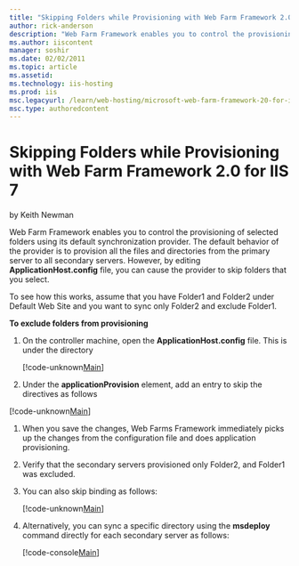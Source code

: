 ```yaml
---
title: "Skipping Folders while Provisioning with Web Farm Framework 2.0 for IIS 7 | Microsoft Docs"
author: rick-anderson
description: "Web Farm Framework enables you to control the provisioning of selected folders using its default synchronization provider. The default behavior of the provid..."
ms.author: iiscontent
manager: soshir
ms.date: 02/02/2011
ms.topic: article
ms.assetid: 
ms.technology: iis-hosting
ms.prod: iis
msc.legacyurl: /learn/web-hosting/microsoft-web-farm-framework-20-for-iis-7/skipping-folders-while-provisioning-with-web-farm-framework-20-for-iis
msc.type: authoredcontent
---
```

Skipping Folders while Provisioning with Web Farm Framework 2.0 for IIS 7
====================
by Keith Newman

Web Farm Framework enables you to control the provisioning of selected folders using its default synchronization provider. The default behavior of the provider is to provision all the files and directories from the primary server to all secondary servers. However, by editing **ApplicationHost.config** file, you can cause the provider to skip folders that you select.

To see how this works, assume that you have Folder1 and Folder2 under Default Web Site and you want to sync only Folder2 and exclude Folder1.

**To exclude folders from provisioning**

1. On the controller machine, open the **ApplicationHost.config** file. This is under the directory 

    [!code-unknown[Main](skipping-folders-while-provisioning-with-web-farm-framework-20-for-iis/samples/sample-127495-1.unknown)]
2. Under the **applicationProvision** element, add an entry to skip the directives as follows


[!code-unknown[Main](skipping-folders-while-provisioning-with-web-farm-framework-20-for-iis/samples/sample-127495-2.unknown?highlight=7-10)]

1. When you save the changes, Web Farms Framework immediately picks up the changes from the configuration file and does application provisioning.
2. Verify that the secondary servers provisioned only Folder2, and Folder1 was excluded.
3. You can also skip binding as follows:

    [!code-unknown[Main](skipping-folders-while-provisioning-with-web-farm-framework-20-for-iis/samples/sample-127495-3.unknown)]
4. Alternatively, you can sync a specific directory using the **msdeploy** command directly for each secondary server as follows:

    [!code-console[Main](skipping-folders-while-provisioning-with-web-farm-framework-20-for-iis/samples/sample4.cmd)]